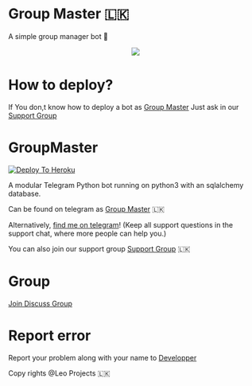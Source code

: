 # Group Master 🇱🇰


A simple group manager bot 🙂

<p align="center">
  <img src="https://telegra.ph/file/2da5690d733800517ac06.jpg"></p>

# How to deploy?
If You don,t know how to deploy a bot as [Group Master](https://t.me/groupmasternaviya_bot) Just ask in our [Support Group](https://t.me/leosupportx)


# GroupMaster

[![Deploy To Heroku](https://www.herokucdn.com/deploy/button.svg)](https://dashboard.heroku.com/new?template=https%3A%2F%2Fgithub.com%2FNaviya2%2FGroupMaster)

A modular Telegram Python bot running on python3 with an sqlalchemy database.

Can be found on telegram as [Group Master](https://t.me/groupmasternaviya_bot) 🇱🇰

Alternatively, [find me on telegram](https://t.me/naviya2)! (Keep all support questions in the support chat, where more people can help you.)

You can also join our support group [Support Group](https://t.me/leosupportx) 🇱🇰

# Group
[Join Discuss Group](https://t.me/leosupportx)

# Report error
Report your problem along with your name to [Developper](https://t.me/naviya2)


Copy rights @Leo Projects 🇱🇰
